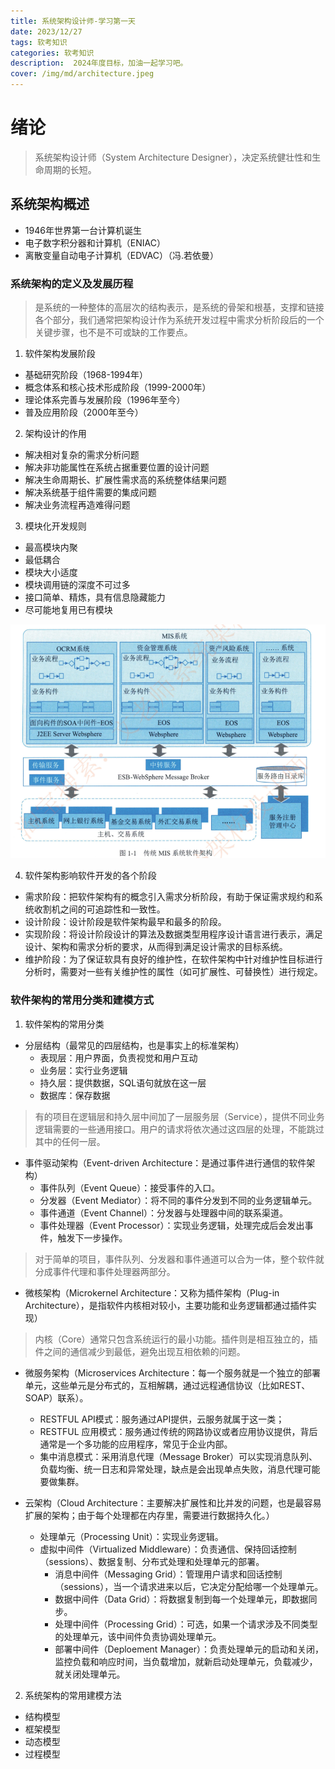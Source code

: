 ```yaml
---
title: 系统架构设计师-学习第一天
date: 2023/12/27
tags: 软考知识
categories: 软考知识
description:  2024年度目标，加油一起学习吧。
cover: /img/md/architecture.jpeg
---
```

# 绪论
> 系统架构设计师（System Architecture Designer），决定系统健壮性和生命周期的长短。
## 系统架构概述
- 1946年世界第一台计算机诞生
- 电子数字积分器和计算机（ENIAC）
- 离散变量自动电子计算机（EDVAC）（冯.若依曼）
### 系统架构的定义及发展历程
> 是系统的一种整体的高层次的结构表示，是系统的骨架和根基，支撑和链接各个部分，我们通常把架构设计作为系统开发过程中需求分析阶段后的一个关键步骤，也不是不可或缺的工作要点。

1. 软件架构发展阶段
- 基础研究阶段（1968-1994年）
- 概念体系和核心技术形成阶段（1999-2000年）
- 理论体系完善与发展阶段（1996年至今）
- 普及应用阶段（2000年至今）

2. 架构设计的作用
- 解决相对复杂的需求分析问题
- 解决非功能属性在系统占据重要位置的设计问题
- 解决生命周期长、扩展性需求高的系统整体结果问题
- 解决系统基于组件需要的集成问题
- 解决业务流程再造难得问题

3. 模块化开发规则
- 最高模块内聚
- 最低耦合
- 模块大小适度
- 模块调用链的深度不可过多
- 接口简单、精炼，具有信息隐藏能力
- 尽可能地复用已有模块

![传统MIS系统软甲架构](/img/md/architecture/image2.png)

4. 软件架构影响软件开发的各个阶段
- 需求阶段：把软件架构有的概念引入需求分析阶段，有助于保证需求规约和系统收割机之间的可追踪性和一致性。
- 设计阶段：设计阶段是软件架构最早和最多的阶段。
- 实现阶段：将设计阶段设计的算法及数据类型用程序设计语言进行表示，满足设计、架构和需求分析的要求，从而得到满足设计需求的目标系统。
- 维护阶段：为了保证软具有良好的维护性，在软件架构中针对维护性目标进行分析时，需要对一些有关维护性的属性（如可扩展性、可替换性）进行规定。

### 软件架构的常用分类和建模方式
1. 软件架构的常用分类
- 分层结构（最常见的四层结构，也是事实上的标准架构）
  - 表现层：用户界面，负责视觉和用户互动
  - 业务层：实行业务逻辑
  - 持久层：提供数据，SQL语句就放在这一层
  - 数据库：保存数据
> 有的项目在逻辑层和持久层中间加了一层服务层（Service），提供不同业务逻辑需要的一些通用接口。用户的请求将依次通过这四层的处理，不能跳过其中的任何一层。

- 事件驱动架构（Event-driven Architecture：是通过事件进行通信的软件架构）
  - 事件队列（Event Queue）：接受事件的入口。
  - 分发器（Event Mediator）：将不同的事件分发到不同的业务逻辑单元。
  - 事件通道（Event Channel）：分发器与处理器中间的联系渠道。
  - 事件处理器（Event Processor）：实现业务逻辑，处理完成后会发出事件，触发下一步操作。
> 对于简单的项目，事件队列、分发器和事件通道可以合为一体，整个软件就分成事件代理和事件处理器两部分。

- 微核架构（Microkernel Architecture：又称为插件架构（Plug-in Architecture），是指软件内核相对较小，主要功能和业务逻辑都通过插件实现）
> 内核（Core）通常只包含系统运行的最小功能。插件则是相互独立的，插件之间的通信减少到最低，避免出现互相依赖的问题。

- 微服务架构（Microservices Architecture：每一个服务就是一个独立的部署单元，这些单元是分布式的，互相解耦，通过远程通信协议（比如REST、SOAP）联系）。
  - RESTFUL API模式：服务通过API提供，云服务就属于这一类；
  - RESTFUL 应用模式：服务通过传统的网路协议或者应用协议提供，背后通常是一个多功能的应用程序，常见于企业内部。
  - 集中消息模式：采用消息代理（Message Broker）可以实现消息队列、负载均衡、统一日志和异常处理，缺点是会出现单点失败，消息代理可能要做集群。

- 云架构（Cloud Architecture：主要解决扩展性和比并发的问题，也是最容易扩展的架构；由于每个处理都在内存里，需要进行数据持久化。）
  - 处理单元（Processing Unit）：实现业务逻辑。
  - 虚拟中间件（Virtualized Middleware）：负责通信、保持回话控制（sessions）、数据复制、分布式处理和处理单元的部署。
    - 消息中间件（Messaging Grid）：管理用户请求和回话控制（sessions），当一个请求进来以后，它决定分配给哪一个处理单元。
    - 数据中间件（Data Grid）：将数据复制到每一个处理单元，即数据同步。
    - 处理中间件（Processing Grid）：可选，如果一个请求涉及不同类型的处理单元，该中间件负责协调处理单元。
    - 部署中间件（Deploement Manager）：负责处理单元的启动和关闭，监控负载和响应时间，当负载增加，就新启动处理单元，负载减少，就关闭处理单元。
2. 系统架构的常用建模方法
  - 结构模型
  - 框架模型
  - 动态模型
  - 过程模型